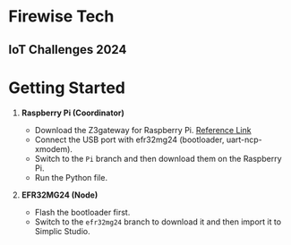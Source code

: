 # Firewise Tech
## IoT Challenges 2024

# Getting Started 
1. **Raspberry Pi (Coordinator)**
    - Download the Z3gateway for Raspberry Pi. [Reference Link](https://sunmaysky.blogspot.com/2022/07/how-to-build-emberznet-7100-z3gateway.html)
    - Connect the USB port with efr32mg24 (bootloader, uart-ncp-xmodem).
    - Switch to the ```Pi``` branch and then download them on the Raspberry Pi.
    - Run the Python file.
    
2. **EFR32MG24 (Node)**
    - Flash the bootloader first.
    - Switch to the ```efr32mg24``` branch to download it and then import it to Simplic Studio.
